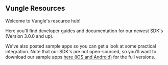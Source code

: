## Vungle Resources

Welcome to Vungle's resource hub!

Here you'll find developer guides and documentation for our newest SDK's (Version 3.0.0 and up). 
  
We've also posted sample apps so you can get a look at some practical integration. Note that our SDK's are not open-sourced, so you'll want to download our sample apps [here (iOS and Android)](https://v.vungle.com/sdk) for the full versions.
